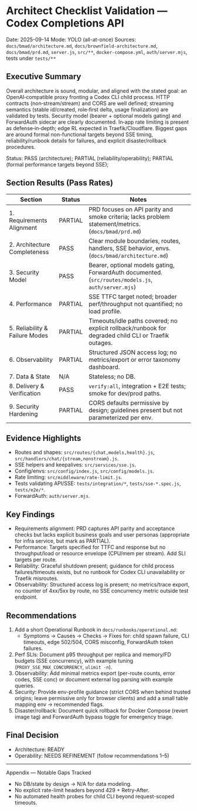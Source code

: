 # Architect Checklist Validation — Codex Completions API

Date: 2025-09-14
Mode: YOLO (all-at-once)
Sources: `docs/bmad/architecture.md`, `docs/brownfield-architecture.md`, `docs/bmad/prd.md`, `server.js`, `src/**`, `docker-compose.yml`, `auth/server.mjs`, tests under `tests/**`

## Executive Summary

Overall architecture is sound, modular, and aligned with the stated goal: an OpenAI‑compatible proxy fronting a Codex CLI child process. HTTP contracts (non‑stream/stream) and CORS are well defined; streaming semantics (stable id/created, role‑first delta, usage finalization) are validated by tests. Security model (bearer + optional models gating) and ForwardAuth sidecar are clearly documented. In‑app rate limiting is present as defense‑in‑depth; edge RL expected in Traefik/Cloudflare. Biggest gaps are around formal non-functional targets beyond SSE timing, reliability/runbook details for failures, and explicit disaster/rollback procedures.

Status: PASS (architecture); PARTIAL (reliability/operability); PARTIAL (formal performance targets beyond SSE);

## Section Results (Pass Rates)

| Section                        | Status  | Notes                                                                                                |
| ------------------------------ | ------- | ---------------------------------------------------------------------------------------------------- |
| 1. Requirements Alignment      | PARTIAL | PRD focuses on API parity and smoke criteria; lacks problem statement/metrics. (`docs/bmad/prd.md`)  |
| 2. Architecture Completeness   | PASS    | Clear module boundaries, routes, handlers, SSE behavior, envs. (`docs/bmad/architecture.md`)         |
| 3. Security Model              | PASS    | Bearer, optional models gating, ForwardAuth documented. (`src/routes/models.js`, `auth/server.mjs`)  |
| 4. Performance                 | PARTIAL | SSE TTFC target noted; broader perf/throughput not quantified; no load profile.                      |
| 5. Reliability & Failure Modes | PARTIAL | Timeouts/idle paths covered; no explicit rollback/runbook for degraded child CLI or Traefik outages. |
| 6. Observability               | PARTIAL | Structured JSON access log; no metrics/export or error taxonomy dashboard.                           |
| 7. Data & State                | N/A     | Stateless; no DB.                                                                                    |
| 8. Delivery & Verification     | PASS    | `verify:all`, integration + E2E tests; smoke for dev/prod paths.                                     |
| 9. Security Hardening          | PARTIAL | CORS defaults permissive by design; guidelines present but not parameterized per env.                |

## Evidence Highlights

- Routes and shapes: `src/routes/{chat,models,health}.js`, `src/handlers/chat/{stream,nonstream}.js`.
- SSE helpers and keepalives: `src/services/sse.js`.
- Config/envs: `src/config/index.js`, `src/config/models.js`.
- Rate limiting: `src/middleware/rate-limit.js`.
- Tests validating API/SSE: `tests/integration/*`, `tests/sse-*.spec.js`, `tests/e2e/*`.
- ForwardAuth: `auth/server.mjs`.

## Key Findings

- Requirements alignment: PRD captures API parity and acceptance checks but lacks explicit business goals and user personas (appropriate for infra service, but mark as PARTIAL).
- Performance: Targets specified for TTFC and response but no throughput/load or resource envelope (CPU/mem per stream). Add SLI targets per route.
- Reliability: Graceful shutdown present; guidance for child process failures/timeouts exists, but no runbook for Codex CLI unavailability or Traefik misroutes.
- Observability: Structured access log is present; no metrics/trace export, no counter of 4xx/5xx by route, no SSE concurrency metric outside test endpoint.

## Recommendations

1. Add a short Operational Runbook in `docs/runbooks/operational.md`:
   - Symptoms → Causes → Checks → Fixes for: child spawn failure, CLI timeouts, edge 502/504, CORS misconfig, ForwardAuth token failures.
2. Perf SLIs: Document p95 throughput per replica and memory/FD budgets (SSE concurrency), with example tuning (`PROXY_SSE_MAX_CONCURRENCY`, `ulimit -n`).
3. Observability: Add minimal metrics export (per-route counts, error codes, SSE conc) or document external log parsing with example queries.
4. Security: Provide env-profile guidance (strict CORS when behind trusted origins; leave permissive only for browser clients) and add a small table mapping env → recommended flags.
5. Disaster/rollback: Document quick rollback for Docker Compose (revert image tag) and ForwardAuth bypass toggle for emergency triage.

## Final Decision

- Architecture: READY
- Operability: NEEDS REFINEMENT (follow recommendations 1–5)

---

Appendix — Notable Gaps Tracked

- No DB/state by design → N/A for data modeling.
- No explicit rate-limit headers beyond 429 + Retry-After.
- No automated health probes for child CLI beyond request-scoped timeouts.
